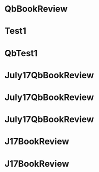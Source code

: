 # QbBookReview
# Test1
# QbTest1
# July17QbBookReview
# July17QbBookReview
# July17QbBookReview
# J17BookReview
# J17BookReview

